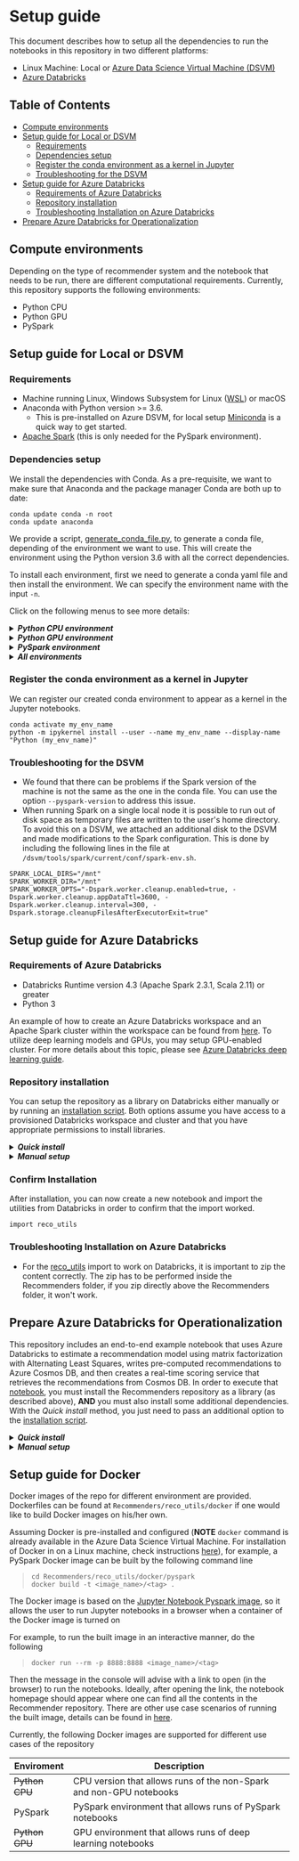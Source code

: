 # Setup guide

This document describes how to setup all the dependencies to run the notebooks in this repository in two different platforms:

* Linux Machine: Local or [Azure Data Science Virtual Machine (DSVM)](https://azure.microsoft.com/en-us/services/virtual-machines/data-science-virtual-machines/)
* [Azure Databricks](https://azure.microsoft.com/en-us/services/databricks/)

## Table of Contents

* [Compute environments](#compute-environments)
* [Setup guide for Local or DSVM](#setup-guide-for-local-or-dsvm)
  * [Requirements](#requirements)
  * [Dependencies setup](#dependencies-setup)
  * [Register the conda environment as a kernel in Jupyter](#Register-the-conda-environment-as-a-kernel-in-Jupyter)
  * [Troubleshooting for the DSVM](#troubleshooting-for-the-dsvm)
* [Setup guide for Azure Databricks](#setup-guide-for-azure-databricks)
  * [Requirements of Azure Databricks](#requirements-of-azure-databricks)
  * [Repository installation](#repository-installation)
  * [Troubleshooting Installation on Azure Databricks](#Troubleshooting-Installation-on-Azure-Databricks)
* [Prepare Azure Databricks for Operationalization](#prepare-azure-databricks-for-operationalization)

## Compute environments

Depending on the type of recommender system and the notebook that needs to be run, there are different computational requirements. Currently, this repository supports the following environments:

* Python CPU
* Python GPU
* PySpark

## Setup guide for Local or DSVM

### Requirements

* Machine running Linux, Windows Subsystem for Linux ([WSL](https://docs.microsoft.com/en-us/windows/wsl/about)) or macOS
* Anaconda with Python version >= 3.6.
  * This is pre-installed on Azure DSVM, for local setup [Miniconda](https://docs.conda.io/en/latest/miniconda.html) is a quick way to get started.
* [Apache Spark](https://spark.apache.org/downloads.html) (this is only needed for the PySpark environment).

### Dependencies setup

We install the dependencies with Conda. As a pre-requisite, we want to make sure that Anaconda and the package manager Conda are both up to date:

```{shell}
conda update conda -n root
conda update anaconda
```

We provide a script, [generate_conda_file.py](scripts/generate_conda_file.py), to generate a conda file, depending of the environment we want to use. This will create the environment using the Python version 3.6 with all the correct dependencies.

To install each environment, first we need to generate a conda yaml file and then install the environment. We can specify the environment name with the input `-n`.

Click on the following menus to see more details:

<details>
<summary><strong><em>Python CPU environment</em></strong></summary>

Assuming the repo is cloned as `Recommenders` in the local system, to install the Python CPU environment:

    cd Recommenders
    python scripts/generate_conda_file.py
    conda env create -f reco_base.yaml 

</details>

<details>
<summary><strong><em>Python GPU environment</em></strong></summary>

Assuming that you have a GPU machine, to install the Python GPU environment, which by default installs the CPU environment:

    cd Recommenders
    python scripts/generate_conda_file.py --gpu
    conda env create -f reco_gpu.yaml 

</details>

<details>
<summary><strong><em>PySpark environment</em></strong></summary>

To install the PySpark environment, which by default installs the CPU environment:

    cd Recommenders
    python scripts/generate_conda_file.py --pyspark
    conda env create -f reco_pyspark.yaml

Additionally, if you want to test a particular version of spark, you may pass the --pyspark-version argument:

    python scripts/generate_conda_file.py --pyspark-version 2.4.0

**NOTE** - for a PySpark environment, we need to set the environment variables `PYSPARK_PYTHON` and `PYSPARK_DRIVER_PYTHON` to point to the conda python executable.

To set these variables every time the environment is activated, we can follow the steps of this [guide](https://conda.io/docs/user-guide/tasks/manage-environments.html#macos-and-linux). Assuming that we have installed the environment in `/anaconda/envs/reco_pyspark`, we create the file `/anaconda/envs/reco_pyspark/etc/conda/activate.d/env_vars.sh` and add:

```bash
#!/bin/sh
export PYSPARK_PYTHON=/anaconda/envs/reco_pyspark/bin/python
export PYSPARK_DRIVER_PYTHON=/anaconda/envs/reco_pyspark/bin/python
unset SPARK_HOME
```

This will export the variables every time we do `conda activate reco_pyspark`. To unset these variables when we deactivate the environment, we create the file `/anaconda/envs/reco_pyspark/etc/conda/deactivate.d/env_vars.sh` and add:

```bash
#!/bin/sh
unset PYSPARK_PYTHON
unset PYSPARK_DRIVER_PYTHON
```
</details>

<details>
<summary><strong><em>All environments</em></strong></summary>

To install all three environments:

    cd Recommenders
    python scripts/generate_conda_file.py --gpu --pyspark
    conda env create -f reco_full.yaml

</details>

### Register the conda environment as a kernel in Jupyter

We can register our created conda environment to appear as a kernel in the Jupyter notebooks.

    conda activate my_env_name
    python -m ipykernel install --user --name my_env_name --display-name "Python (my_env_name)"

### Troubleshooting for the DSVM

* We found that there can be problems if the Spark version of the machine is not the same as the one in the conda file. You can use the option `--pyspark-version` to address this issue.
* When running Spark on a single local node it is possible to run out of disk space as temporary files are written to the user's home directory. To avoid this on a DSVM, we attached an additional disk to the DSVM and made modifications to the Spark configuration. This is done by including the following lines in the file at `/dsvm/tools/spark/current/conf/spark-env.sh`.

```{shell}
SPARK_LOCAL_DIRS="/mnt"
SPARK_WORKER_DIR="/mnt"
SPARK_WORKER_OPTS="-Dspark.worker.cleanup.enabled=true, -Dspark.worker.cleanup.appDataTtl=3600, -Dspark.worker.cleanup.interval=300, -Dspark.storage.cleanupFilesAfterExecutorExit=true"
```

## Setup guide for Azure Databricks

### Requirements of Azure Databricks

* Databricks Runtime version 4.3 (Apache Spark 2.3.1, Scala 2.11) or greater
* Python 3

An example of how to create an Azure Databricks workspace and an Apache Spark cluster within the workspace can be found from [here](https://docs.microsoft.com/en-us/azure/azure-databricks/quickstart-create-databricks-workspace-portal). To utilize deep learning models and GPUs, you may setup GPU-enabled cluster. For more details about this topic, please see [Azure Databricks deep learning guide](https://docs.azuredatabricks.net/applications/deep-learning/index.html).   

### Repository installation
You can setup the repository as a library on Databricks either manually or by running an [installation script](scripts/databricks_install.py). Both options assume you have access to a provisioned Databricks workspace and cluster and that you have appropriate permissions to install libraries.

<details>
<summary><strong><em>Quick install</em></strong></summary>

This option utilizes an installation script to do the setup, and it requires additional dependencies in the environment used to execute the script.

> To run the script, following **prerequisites** are required:
> * Setup CLI authentication for [Azure Databricks CLI (command-line interface)](https://docs.azuredatabricks.net/user-guide/dev-tools/databricks-cli.html#install-the-cli). Please find details about how to create a token and set authentication [here](https://docs.azuredatabricks.net/user-guide/dev-tools/databricks-cli.html#set-up-authentication). Very briefly, you can install and configure your environment with the following commands.
>
>     ```{shell}
>     conda activate reco-pyspark
>     databricks configure --token
>     ```
>
> * Get the target **cluster id** and **start** the cluster if its status is *TERMINATED*.
>   * You can get the cluster id from the databricks CLI with:
>        ```{shell}
>        databricks clusters list
>        ```
>   * If required, you can start the cluster with:
>        ```{shell}
>        databricks clusters start --cluster-id <CLUSTER_ID>`
>        ```

The installation script has a number of options that can also deal with different databricks-cli profiles, install a version of the mmlspark library, overwrite the libraries, or prepare the cluster for operationalization. For all options, please see:

```{shell}
python scripts/databricks_install.py -h
```

Once you have confirmed the databricks cluster is *RUNNING*, install the modules within this repository with the following commands. 

```{shell}
cd Recommenders
python scripts/databricks_install.py <CLUSTER_ID>
```

**Note** If you are planning on running through the sample code for operationalization [here](notebooks/05_operationalize/als_movie_o16n.ipynb), you need to prepare the cluster for operationalization. You can do so by adding an additional option to the script run. <CLUSTER_ID> is the same as that mentioned above, and can be identified by running `databricks clusters list` and selecting the appropriate cluster.

```{shell}
python ./scripts/databricks_install.py --prepare-o16n <CLUSTER_ID>
```

See below for details.

</details>

<details>
<summary><strong><em>Manual setup</em></strong></summary>

To install the repo manually onto Databricks, follow the steps:

1. Clone the Microsoft Recommenders repository to your local computer.
2. Zip the contents inside the Recommenders folder (Azure Databricks requires compressed folders to have the `.egg` suffix, so we don't use the standard `.zip`):

    ```{shell}
    cd Recommenders
    zip -r Recommenders.egg .
    ```
3. Once your cluster has started, go to the Databricks workspace, and select the `Home` button.
4. Your `Home` directory should appear in a panel. Right click within your directory, and select `Import`.
5. In the pop-up window, there is an option to import a library, where it says: `(To import a library, such as a jar or egg, click here)`. Select `click here`.
6. In the next screen, select the option `Upload Python Egg or PyPI` in the first menu.
7. Next, click on the box that contains the text `Drop library egg here to upload` and use the file selector to choose the `Recommenders.egg` file you just created, and select `Open`.
8. Click on the `Create library`. This will upload the egg and make it available in your workspace.
9. Finally, in the next menu, attach the library to your cluster.

</details>

### Confirm Installation

After installation, you can now create a new notebook and import the utilities from Databricks in order to confirm that the import worked.

```{python}
import reco_utils
```

### Troubleshooting Installation on Azure Databricks

* For the [reco_utils](reco_utils) import to work on Databricks, it is important to zip the content correctly. The zip has to be performed inside the Recommenders folder, if you zip directly above the Recommenders folder, it won't work.

## Prepare Azure Databricks for Operationalization

This repository includes an end-to-end example notebook that uses Azure Databricks to estimate a recommendation model using matrix factorization with Alternating Least Squares, writes pre-computed recommendations to Azure Cosmos DB, and then creates a real-time scoring service that retrieves the recommendations from Cosmos DB. In order to execute that [notebook](notebooks/05_operationalize/als_movie_o16n.ipynb), you must install the Recommenders repository as a library (as described above), **AND** you must also install some additional dependencies. With the *Quick install* method, you just need to pass an additional option to the [installation script](scripts/databricks_install.py).

<details>
<summary><strong><em>Quick install</em></strong></summary>

This option utilizes the installation script to do the setup. Just run the installation script
with an additional option. If you have already run the script once to upload and install the `Recommenders.egg` library, you can also add an `--overwrite` option:

```{shell}
python scripts/databricks_install.py --overwrite --prepare-o16n <CLUSTER_ID>
```

This script does all of the steps described in the *Manual setup* section below.

</details>

<details>
<summary><strong><em>Manual setup</em></strong></summary>

You must install three packages as libraries from PyPI:

* `azure-cli==2.0.56`
* `azureml-sdk[databricks]==1.0.8`
* `pydocumentdb==2.3.3`

You can follow instructions [here](https://docs.azuredatabricks.net/user-guide/libraries.html#install-a-library-on-a-cluster) for details on how to install packages from PyPI.

Additionally, you must install the [spark-cosmosdb connector](https://docs.databricks.com/spark/latest/data-sources/azure/cosmosdb-connector.html) on the cluster. The easiest way to manually do that is to:

1. Download the [appropriate jar](https://search.maven.org/remotecontent?filepath=com/microsoft/azure/azure-cosmosdb-spark_2.3.0_2.11/1.2.2/azure-cosmosdb-spark_2.3.0_2.11-1.2.2-uber.jar) from MAVEN. **NOTE** This is the appropriate jar for spark versions `2.3.X`, and is the appropriate version for the recommended Azure Databricks run-time detailed above.
2. Upload and install the jar by:
   1. Log into your `Azure Databricks` workspace
   2. Select the `Clusters` button on the left.
   3. Select the cluster on which you want to import the library.
   4. Select the `Upload` and `Jar` options, and click in the box that has the text `Drop JAR here` in it.
   5. Navigate to the downloaded `.jar` file, select it, and click `Open`.
   6. Click on `Install`.
   7. Restart the cluster.

</details>

## Setup guide for Docker

Docker images of the repo for different environment are provided. Dockerfiles can be found at `Recommenders/reco_utils/docker` if one would like to build Docker images on his/her own.

Assuming Docker is pre-installed and configured (**NOTE** `docker` command is already available in the Azure Data Science Virtual Machine. For installation of Docker in on a Linux machine, check instructions [here](https://docs.docker.com/install/)), for example, a PySpark Docker image can be built by the following command line
>   ```{shell}
>   cd Recommenders/reco_utils/docker/pyspark
>   docker build -t <image_name>/<tag> .
>   ```

The Docker image is based on the [Jupyter Notebook Pyspark image](https://github.com/jupyter/docker-stacks/tree/master/pyspark-notebook), so it allows the user to run Jupyter notebooks in a browser when a container of the Docker image is turned on

For example, to run the built image in an interactive manner, do the following 
>   ```{shell}
>   docker run --rm -p 8888:8888 <image_name>/<tag>
>   ```
Then the message in the console will advise with a link to open (in the browser) to run the notebooks. Ideally, after opening the link, the notebook homepage should appear where one can find all the contents in the Recommender repository. There are other use case scenarios of running the built image, details can be found in [here](https://github.com/jupyter/docker-stacks).

Currently, the following Docker images are supported for different use cases of the repository

Enviroment | Description |
------------|------------|
~~Python CPU~~|CPU version that allows runs of the non-Spark and non-GPU notebooks 
PySpark|PySpark environment that allows runs of PySpark notebooks
~~Python GPU~~|GPU environment that allows runs of deep learning notebooks
